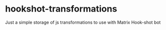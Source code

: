 # hookshot-transformations
Just a simple storage of js transformations to use with Matrix Hook-shot bot

